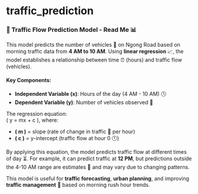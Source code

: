 # traffic_prediction
### 🚗 Traffic Flow Prediction Model - Read Me 📊

This model predicts the number of vehicles 🚙 on Ngong Road based on morning traffic data from **4 AM to 10 AM**. Using **linear regression** 📈, the model establishes a relationship between time ⏰ (hours) and traffic flow (vehicles).

#### Key Components:
- **Independent Variable (x)**: Hours of the day (4 AM - 10 AM) 🕓
- **Dependent Variable (y)**: Number of vehicles observed 🚗

The regression equation:  
\( y = mx + c \), where:
- **\( m \)** = slope (rate of change in traffic 🚗 per hour)
- **\( c \)** = y-intercept (traffic flow at hour 0 🕛)

By applying this equation, the model predicts traffic flow at different times of day ⏳. For example, it can predict traffic at **12 PM**, but predictions outside the 4-10 AM range are estimates 🧐 and may vary due to changing patterns.

This model is useful for **traffic forecasting**, **urban planning**, and improving **traffic management** 🚦 based on morning rush hour trends.

